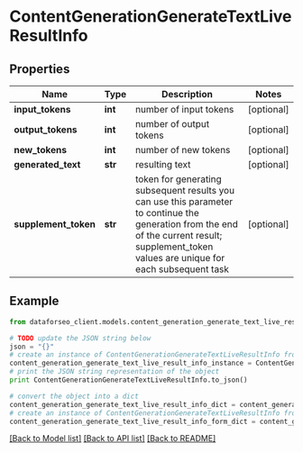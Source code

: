 # ContentGenerationGenerateTextLiveResultInfo


## Properties

Name | Type | Description | Notes
------------ | ------------- | ------------- | -------------
**input_tokens** | **int** | number of input tokens | [optional] 
**output_tokens** | **int** | number of output tokens | [optional] 
**new_tokens** | **int** | number of new tokens | [optional] 
**generated_text** | **str** | resulting text | [optional] 
**supplement_token** | **str** | token for generating subsequent results you can use this parameter to continue the generation from the end of the current result; supplement_token values are unique for each subsequent task | [optional] 

## Example

```python
from dataforseo_client.models.content_generation_generate_text_live_result_info import ContentGenerationGenerateTextLiveResultInfo

# TODO update the JSON string below
json = "{}"
# create an instance of ContentGenerationGenerateTextLiveResultInfo from a JSON string
content_generation_generate_text_live_result_info_instance = ContentGenerationGenerateTextLiveResultInfo.from_json(json)
# print the JSON string representation of the object
print ContentGenerationGenerateTextLiveResultInfo.to_json()

# convert the object into a dict
content_generation_generate_text_live_result_info_dict = content_generation_generate_text_live_result_info_instance.to_dict()
# create an instance of ContentGenerationGenerateTextLiveResultInfo from a dict
content_generation_generate_text_live_result_info_form_dict = content_generation_generate_text_live_result_info.from_dict(content_generation_generate_text_live_result_info_dict)
```
[[Back to Model list]](../README.md#documentation-for-models) [[Back to API list]](../README.md#documentation-for-api-endpoints) [[Back to README]](../README.md)


